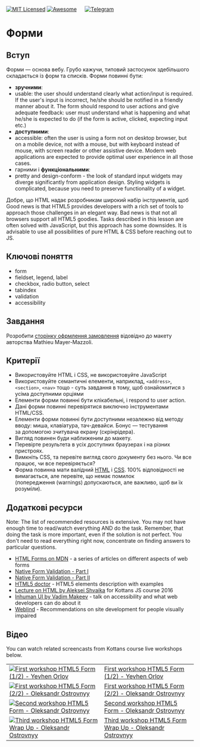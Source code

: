 [![MIT Licensed][icon-mit]][license]
[![Awesome][icon-awesome]][awesome]
&emsp;
[![Telegram][icon-chat]][chat]

# Форми

## Вступ

Форми — основа вебу. Грубо кажучи, типовий застосунок здебільшого складається із форм та списків. Форми повинні бути:
- **зручними**:
- usable: the user should understand clearly what action/input is required. If the user's input is incorrect, he/she should be notified in a friendly manner about it. The form should respond to user actions and give adequate feedback: user must understand what is happening and what he/she is expected to do (if the form is active, clicked, expecting input etc.)
- **доступними**:
- accessible: often the user is using a form not on desktop browser, but on a mobile device, not with a mouse, but with keyboard instead of mouse, with screen reader or other assistive device. Modern web applications are expected to provide optimal user experience in all those cases.
- гарними і **функціональними**:
- pretty and design-conform - the look of standard input widgets may diverge significantly from application design. Styling widgets is complicated, because you need to preserve functionality of a widget.

Добре, що HTML надає розробникам широкий набір інструментів, щоб 
Good news is that HTML5 provides developers with a rich set of tools to approach those challenges in an elegant way. Bad news is that not all browsers support all HTML5 goodies.
Tasks described in this lesson are often solved with JavaScript, but this approach has some downsides. It is advisable to use all possibilities of pure HTML & CSS before reaching out to JS.

## Ключові поняття

- form
- fieldset, legend, label
- checkbox, radio button, select
- tabindex
- validation
- accessibility

<!--

I don't find this any useful despite I translated it already

## Навики, які ви відточуєте в цьому завданні

Навик | Навіщо він? |
-----------------|-----------------------|
Семантичні елементи HTML | Сементичні елементи надають можливість робити доступні та іклюзивні документи (зокрема форми) із широкою підтримкою браузерів |
Стилізування стандартних елементів | Стандартні віджети можуть відрізнятися від заданого дизайну, а також бути різними в різних браузерів. |
Перевірка коду (валідація) | Багато корисного можна дінатися перевіряючи документ автоматичними інструментами, наприклад, validator.w3.org |

-->

## Завдання

Розробити [сторінку офрмлення замовлення](https://dribbble.com/shots/1322677-Checkout-Page/attachments/186093) відовідно до макету авторства Mathieu Mayer-Mazzoli.


## Критерії

- Використовуйте HTML і CSS, не використовуйте JavaScript
- Використовуйте семантичні елементи, наприклад, `<address>`, `<section>`, `<nav>` тощо - суть завдання в тому, щоб ознайомитися з усіма доступними орціями
- Елементи форми повинні бути клікабельні, і respond to user action.
- Дані форми повинні перевірятися виключно інструментами HTML/CSS. 
- Елементи форми повинні бути доступними незалежно від методу вводу: миша, клавіатура, тач-девайси. Бонус — тестування за допомогою зчитувача екрану (скрінрідера).
- Вигляд повинен буди наближеним до макету.
- Перевірте результета в усіх доступних браузерах і на різних пристроях.  
- Вимкніть CSS, та перевіте вигляд свого документу без нього. Чи все працює, чи все перевіряється?
- Форма повинна мати валідний [HTML](https://validator.w3.org/) і [CSS](https://jigsaw.w3.org/css-validator/). 100% відповідності не вимагається, але перевіте, що немає помилок (попередження (warnings) допускаються, але важливо, щоб ви їх розуміли).

## Додаткові ресурси

Note: The list of recommended resources is extensive. You may not have enough time to read/watch everything AND do the task. Remember, that doing the task is more important, even if the solution is not perfect. You don't need to read everything right now, concentrate on finding answers to particular questions.

- [HTML Forms on MDN](https://developer.mozilla.org/en-US/docs/Learn/HTML/Forms) - a series of articles on different aspects of web forms
- [Native Form Validation - Part I](https://medium.com/samsung-internet-dev/native-form-validation-part-1-bf8e35099f1d)
- [Native Form Validation - Part II](https://medium.com/samsung-internet-dev/native-form-validation-part-2-552c78f563b)
- [HTML5 doctor](http://html5doctor.com/element-index/) - HTML5 elements description with examples
- [Lecture on HTML by Aleksei Shvaika](https://youtu.be/Y7-0yo4KCVk?list=PLr1siHsWN79BpMXpZv0rEo0b8Wqgf9SUv) for Kottans JS course 2016
- [Inhuman UI by Vadim Makeev](https://youtu.be/KAK-WAb9vow) - talk on accessibility and what web developers can do about it
- [Weblind](https://weblind.ru/) - Recommendations on site development for people visually impaired

## Відео

You can watch related screencasts from Kottans course live workshops below.

|||    
--- | --- 
[![First workshop HTML5 Form (1/2) - Yevhen Orlov][first-workshop-1-img]][first-workshop-1] | [First workshop HTML5 Form (1/2) - Yevhen Orlov][first-workshop-1]
[![First workshop HTML5 Form (2/2) - Oleksandr Ostrovnyy][first-workshop-2-img]][first-workshop-2] | [First workshop HTML5 Form (2/2) - Oleksandr Ostrovnyy][first-workshop-2]
[![Second workshop HTML5 Form - Oleksandr Ostrovnyy][second-workshop-img]][second-workshop]|[Second workshop HTML5 Form - Oleksandr Ostrovnyy][second-workshop]
[![Third workshop HTML5 Form Wrap Up - Oleksandr Ostrovnyy][third-workshop-img]][third-workshop]|[Third workshop HTML5 Form Wrap Up - Oleksandr Ostrovnyy][third-workshop]



[icon-chat]: https://img.shields.io/badge/chat-on%20telegram-blue.svg
[icon-mit]: https://img.shields.io/badge/license-MIT-blue.svg
[icon-awesome]: https://cdn.rawgit.com/sindresorhus/awesome/d7305f38d29fed78fa85652e3a63e154dd8e8829/media/badge.svg

[license]: https://github.com/Kottans/web/blob/master/LICENSE.md
[awesome]: https://github.com/sindresorhus/awesome#front-end-development
[chat]: https://t.me/joinchat/CX8EF1JmLm9IM6J6oy2U7Q

[first-workshop-1]: https://youtu.be/4MYA3Nocsts
[first-workshop-1-img]: http://img.youtube.com/vi/4MYA3Nocsts/default.jpg
[first-workshop-2]: https://youtu.be/ZoC759dIObM
[first-workshop-2-img]: http://img.youtube.com/vi/ZoC759dIObM/default.jpg
[second-workshop]: https://youtu.be/eTCGaUILyzg
[second-workshop-img]: http://img.youtube.com/vi/eTCGaUILyzg/default.jpg
[third-workshop]: https://youtu.be/NRCvOcEuDEU
[third-workshop-img]: http://img.youtube.com/vi/NRCvOcEuDEU/default.jpg
